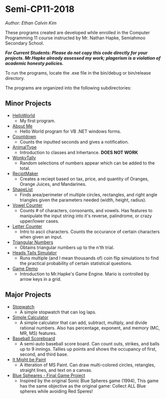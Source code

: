 # Semi-CP11-2018
*Author: Ethan Calvin Kim*

These programs created are developed while enrolled in the Computer Programming 11 course instructed by Mr. Nathan Hapke, Semiahmoo Secondary School.

***For Current Students: Please do not copy this code directly for your projects. Mr.Hapke already assessed my work; plagerism is a violation of academic honesty policies.***

To run the programs, locate the .exe file in the bin/debug or bin/release directory.

The programs are organized into the following subdirectories:

## Minor Projects
* [HelloWorld](HelloWorld)
    * My first program.
* [About Me](AboutMe)
    * Hello World program for VB .NET windows forms.
* [Countdown](Countdown)
    * Counts the inputted seconds and gives a notification.
* [AnimalType](AnimalType)
    * Introduction to classes and Inhertance. **DOES NOT WORK**
* [WonkyTally](WonkyTally)
    * Random selections of numbers appear which can be added to the total.  
* [ReciptMaker](ReciptMaker)
    * Creates a reciept based on tax, price, and quantity of Oranges, Orange Juices, and Mandarines.
* [ShapeList](ShapeList)
    * Finds area/perimeter of multiple circles, rectangles, and right angle triangles given the parameters needed (width, height, radius).
* [Vowel Counter](VowelCounter)
    * Counts # of characters, consonants, and vowels. Has features to manipulate the input string into it's reverse, palindrome, or crazy upper/lower cases.
* [Letter Counter](LetterCounter)
    * Intro to ascii characters. Counts the occurance of certain characters when given an input. 
* [Triangular Numbers](TriangularNumbers)
    * Obtains triangular numbers up to the n'th trial. 
* [Heads Tails Simulator](HeadsTailsSimulator)
    * Runs multiple (and I mean thousands of) coin flip simulations to find the practical probability of certain statistical questions. 
* [Game Demo](FinalGameProject-May2018-Engine)
    * Introduction to Mr.Hapke's Game Engine. Mario is controlled by arrow keys in a grid. 


## Major Projects
* [Stopwatch](Stopwatch)
    * A simple stopwatch that can log laps.
* [Simple Calculator](SimpleCalculator)
    * A simple calculator that can add, subtract, multiply, and divide rational numbers. Also has percentage, exponent, and memory (MC, MR, MS) features.
* [Baseball Scoreboard](Baseball_Scoreboard)
    * A semi-auto baseball score board. Can count outs, strikes, and balls up to 9 innings. Tallies up points and shows the occupancy of first, second, and third base.
* [It Might be Paint](cp12.simplecollections)
    * A itteration of MS Paint. Can draw multi-colored circles, retangles, straight lines, and text on a canvas.
* [Blue Spheares - Final Game Project](Collect%20Blue%20Spheres%20V3%20-%20Ethan%20Kim)
    * Inspired by the original Sonic Blue Spheres game (1994), This game has the same objective as the original game: Collect ALL Blue spheres while avoiding Red Speres!

